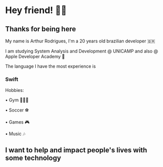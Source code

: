 # Hey friend! 🤙🏽
## Thanks for being here

My name is Arthur Rodrigues, I'm a 20 years old brazilian developer 🇧🇷 

I am studying System Analysis and Development @ UNICAMP and also @ Apple Developer Academy 

The language I have the most experience is
### Swift

Hobbies:

• Gym 🏋🏽‍♂️

• Soccer ⚽️

• Games 🎮

• Music 🎶

## I want to help and impact people's lives with some technology

<!--
**ArthurSMR/ArthurSMR** is a ✨ _special_ ✨ repository because its `README.md` (this file) appears on your GitHub profile.

Here are some ideas to get you started:

- 🔭 I’m currently working on ...
- 🌱 I’m currently learning ...
- 👯 I’m looking to collaborate on ...
- 🤔 I’m looking for help with ...
- 💬 Ask me about ...
- 📫 How to reach me: ...
- 😄 Pronouns: ...
- ⚡ Fun fact: ...
-->
